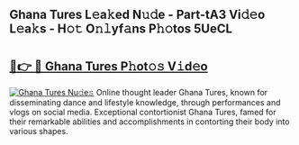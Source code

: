 ## Ghana Tures L𝚎a𝚔ed N𝚞𝚍e - Part-tA3 Vi𝚍𝚎o L𝚎a𝚔s - H𝚘𝚝 O𝚗𝚕yf𝚊ns P𝚑𝚘tos 5UeCL

# <h2><a href="http://kf7yva.oniu.top/?m=Ghana+Tures">🔗👉 🔴 Ghana Tures P𝚑ot𝚘𝚜 V𝚒d𝚎o</a></h2>

[![Ghana Tures Nu𝚍e𝚜](https://i.imgur.com/0qMVB7G.gif)](http://kf7yva.oniu.top/?m=Ghana+Tures)
Online thought leader Ghana Tures, known for disseminating dance and lifestyle knowledge, through performances and vlogs on social media. Exceptional contortionist Ghana Tures, famed for their remarkable abilities and accomplishments in contorting their body into various shapes.  
